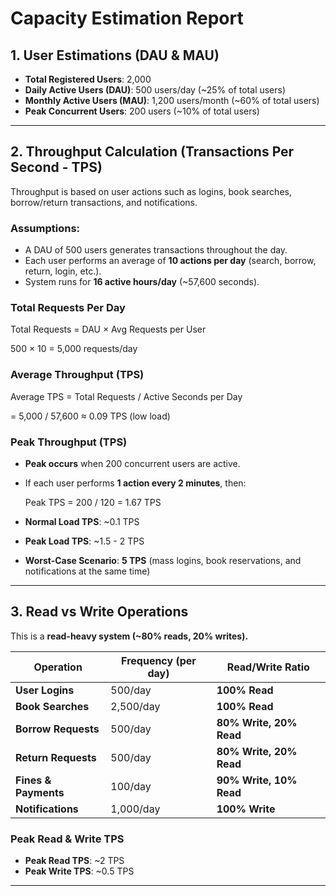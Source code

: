 # Capacity Estimation Report

## 1. User Estimations (DAU & MAU)
- **Total Registered Users**: 2,000
- **Daily Active Users (DAU)**: 500 users/day (~25% of total users)
- **Monthly Active Users (MAU)**: 1,200 users/month (~60% of total users)
- **Peak Concurrent Users**: 200 users (~10% of total users)

---

## 2. Throughput Calculation (Transactions Per Second - TPS)
Throughput is based on user actions such as logins, book searches, borrow/return transactions, and notifications.

### **Assumptions:**
- A DAU of 500 users generates transactions throughout the day.
- Each user performs an average of **10 actions per day** (search, borrow, return, login, etc.).
- System runs for **16 active hours/day** (~57,600 seconds).

### **Total Requests Per Day**
Total Requests = DAU × Avg Requests per User

500 × 10 = 5,000 requests/day

### **Average Throughput (TPS)**
Average TPS = Total Requests / Active Seconds per Day

= 5,000 / 57,600 ≈ 0.09 TPS (low load)

### **Peak Throughput (TPS)**
- **Peak occurs** when 200 concurrent users are active.
- If each user performs **1 action every 2 minutes**, then:

  Peak TPS = 200 / 120 = 1.67 TPS

- **Normal Load TPS**: ~0.1 TPS
- **Peak Load TPS**: ~1.5 - 2 TPS
- **Worst-Case Scenario**: **5 TPS** (mass logins, book reservations, and notifications at the same time)

---

## 3. Read vs Write Operations
This is a **read-heavy system (~80% reads, 20% writes).**

| Operation         | Frequency (per day) | Read/Write Ratio |
|------------------|------------------|----------------|
| **User Logins**      | 500/day         | **100% Read** |
| **Book Searches**    | 2,500/day       | **100% Read** |
| **Borrow Requests**  | 500/day         | **80% Write, 20% Read** |
| **Return Requests**  | 500/day         | **80% Write, 20% Read** |
| **Fines & Payments** | 100/day         | **90% Write, 10% Read** |
| **Notifications**    | 1,000/day       | **100% Write** |

### **Peak Read & Write TPS**
- **Peak Read TPS**: ~2 TPS
- **Peak Write TPS**: ~0.5 TPS

---